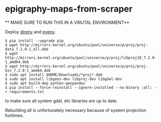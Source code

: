 # epigraphy-maps-from-scraper


** MAKE SURE TO RUN THIS IN A VIRUTAL ENVIRONMENT**

Deploy [direnv](https://direnv.net/docs/installation.html) and [pyenv](https://github.com/direnv/direnv/wiki/Python#pyenv). 

```
$ pip install --upgrade pip
$ wget http://mirrors.kernel.org/ubuntu/pool/universe/p/proj/proj-data_7.2.0-1_all.deb
$ wget http://mirrors.kernel.org/ubuntu/pool/universe/p/proj/libproj19_7.2.0-1_amd64.deb
$ wget http://mirrors.kernel.org/ubuntu/pool/universe/p/proj/proj-bin_7.2.0-1_amd64.deb
$ sudo apt install $HOME/Downloads/*proj*.deb
$ sudo apt install libgeos-dev libproj-dev libgdal-dev
$ sudo apt build-dep python-geopandas
$ pip install --force-reinstall --ignore-installed --no-binary :all: -r requirements.txt 
```

 to make sure all system gdal, etc libraries are up to date.

 Rebuilding all is unfortunately necessary because of system projection funtimes.
